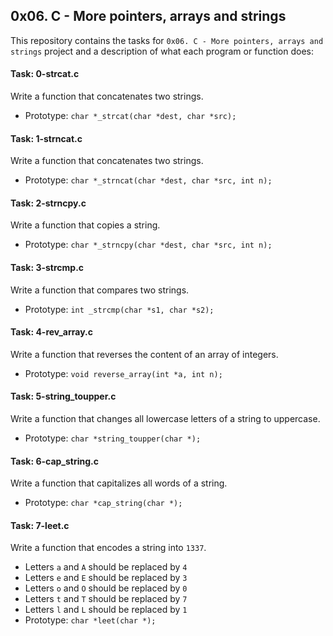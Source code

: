 ## 0x06. C - More pointers, arrays and strings

This repository contains the tasks for `0x06. C - More pointers, arrays and strings` project and a description of what each program or function does:

#### Task: 0-strcat.c
Write a function that concatenates two strings.
* Prototype: `char *_strcat(char *dest, char *src);`

#### Task: 1-strncat.c
Write a function that concatenates two strings.
* Prototype: `char *_strncat(char *dest, char *src, int n);`

#### Task: 2-strncpy.c
Write a function that copies a string.
* Prototype: `char *_strncpy(char *dest, char *src, int n);`

#### Task: 3-strcmp.c
Write a function that compares two strings.
* Prototype: `int _strcmp(char *s1, char *s2);`

#### Task: 4-rev_array.c
Write a function that reverses the content of an array of integers.
* Prototype: `void reverse_array(int *a, int n);`

#### Task: 5-string_toupper.c
Write a function that changes all lowercase letters of a string to uppercase.
* Prototype: `char *string_toupper(char *);`

#### Task: 6-cap_string.c
Write a function that capitalizes all words of a string.
* Prototype: `char *cap_string(char *);`

#### Task: 7-leet.c
Write a function that encodes a string into `1337`.
* Letters `a` and `A` should be replaced by `4`
* Letters `e` and `E` should be replaced by `3`
* Letters `o` and `O` should be replaced by `0`
* Letters `t` and `T` should be replaced by `7`
* Letters `l` and `L` should be replaced by `1`
* Prototype: `char *leet(char *);`



